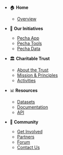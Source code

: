 - 🏠 **Home**
  - [Overview](readme.md)

- 🧩 **Our Initiatives**
  - [Pecha App](https://pecha.org/)
  - [Pecha Tools](https://pecha.tools/)
  - [Pecha Data](pecha-data.md)

- 🏛️ **Charitable Trust**
  - [About the Trust](charitable-trust.md)
  - [Mission & Principles](charitable-trust.md#purpose)
  - [Activities](charitable-trust.md#activities)

- 📊 **Resources**
  - [Datasets](training-data.md)
  - [Documentation](documentation.md)
  - [API](api.md)

- 👥 **Community**
  - [Get Involved](get-involved.md)
  - [Partners](partners.md)
  - [Forum](https://forum.openpecha.org/)
  - [Contact Us](connect.md)
